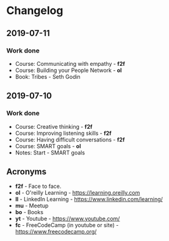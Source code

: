 # Changelog


## 2019-07-11
### Work done
- Course: Communicating with empathy - __f2f__
- Course: Building your People Network - __ol__
- Book: Tribes - Seth Godin

## 2019-07-10
### Work done
- Course: Creative thinking - __f2f__
- Course: Improving listening skills - __f2f__
- Course: Having difficult conversations - __f2f__
- Course: SMART goals - __ol__
- Notes: Start - SMART goals

## Acronyms

* **f2f** - Face to face.
* **ol** - O'reilly Learning - https://learning.oreilly.com
* **ll** - LinkedIn Learning - https://www.linkedin.com/learning/
* **mu** - Meetup
* **bo** - Books
* **yt** - Youtube - https://www.youtube.com/
* **fc** - FreeCodeCamp (in youtube or site) - https://www.freecodecamp.org/